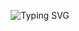 <div align="center">

![Typing SVG](https://readme-typing-svg.demolab.com?font=Fira+Code&color=FFFFFF&duration=3000&pause=1000&center=true&vCenter=true&width=500&lines=Technik+mit+Seele.;Ordnung+schafft+Freiheit.;Ich+baue+das+Morgen.)

</div>



